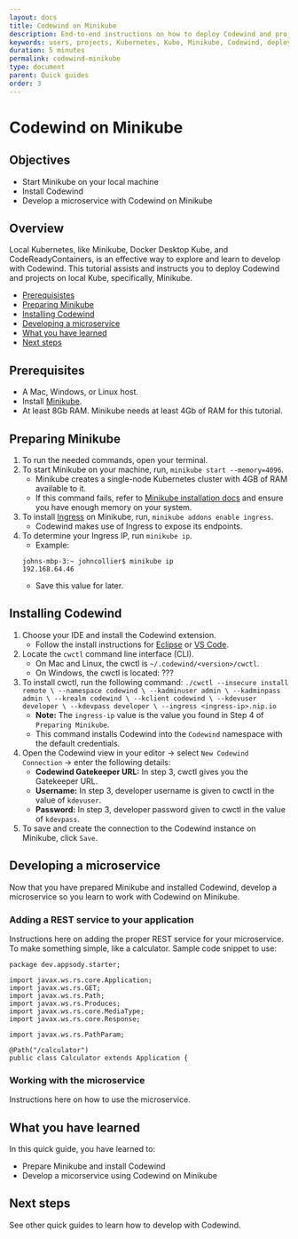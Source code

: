 ```yaml
---
layout: docs
title: Codewind on Minikube 
description: End-to-end instructions on how to deploy Codewind and projects on local Kube, specifically, Minikube. 
keywords: users, projects, Kubernetes, Kube, Minikube, Codewind, deploy, hybrid
duration: 5 minutes
permalink: codewind-minikube
type: document
parent: Quick guides 
order: 3
---
```


# Codewind on Minikube 

## Objectives 
* Start Minikube on your local machine 
* Install Codewind 
* Develop a microservice with Codewind on Minikube 

## Overview
Local Kubernetes, like Minikube, Docker Desktop Kube, and CodeReadyContainers, is an effective way to explore and learn to develop with Codewind. This tutorial assists and instructs you to deploy Codewind and projects on local Kube, specifically, Minikube. 

* [Prerequisistes](##prerequisites)
* [Preparing Minikube](##preparing-minikube)
* [Installing Codewind](##installing-codewind)
* [Developing a microservice](##developing-a-microservice)
* [What you have learned](##what-you-have-learned)
* [Next steps](##next-steps) 

## Prerequisites
* A Mac, Windows, or Linux host.
* Install [Minikube](https://kubernetes.io/docs/tasks/tools/install-minikube/).
* At least 8Gb RAM. Minikube needs at least 4Gb of RAM for this tutorial. 

## Preparing Minikube
1. To run the needed commands, open your terminal. 
2. To start Minikube on your machine, run, `minikube start --memory=4096`.
    * Minikube creates a single-node Kubernetes cluster with 4GB of RAM available to it.
    * If this command fails, refer to [Minikube installation docs](https://kubernetes.io/docs/tasks/tools/install-minikube) and ensure you have enough memory on your system. 
3. To install [Ingress](https://kubernetes.io/docs/concepts/services-networking/ingress/) on Minikube, run, `minikube addons enable ingress`. 
    * Codewind makes use of Ingress to expose its endpoints.
4. To determine your Ingress IP, run `minikube ip`. 
    * Example:
     ```
     johns-mbp-3:~ johncollier$ minikube ip
     192.168.64.46
     ```
     * Save this value for later.
 
## Installing Codewind
1. Choose your IDE and install the Codewind extension. 
    * Follow the install instructions for [Eclipse](https://www.eclipse.org/codewind/mdt-eclipse-getting-started.html) or [VS Code](https://www.eclipse.org/codewind/mdt-vsc-getting-started.html). 
2. Locate the `cwctl` command line interface (CLI). 
    * On Mac and Linux, the cwctl is `~/.codewind/<version>/cwctl`. 
    * On Windows, the cwctl is located: ??? 
3. To install cwctl, run the following command:
        ```
        ./cwctl --insecure install remote \
        --namespace codewind \
        --kadminuser admin \
        --kadminpass admin \
        --krealm codewind \
        --kclient codewind \
        --kdevuser developer \
        --kdevpass developer \
        --ingress <ingress-ip>.nip.io
        ```   
    * **Note:** The `ingress-ip` value is the value you found in Step 4 of `Preparing Minikube`.
    * This command installs Codewind into the `Codewind` namespace with the default credentials.
4. Open the Codewind view in your editor -> select `New Codewind Connection` -> enter the following details:   
    * **Codewind Gatekeeper URL:** In step 3, cwctl gives you the Gatekeeper URL. 
    * **Username:** In step 3, developer username is given to cwctl in the value of `kdevuser`. 
    * **Password:** In step 3, developer password given to cwctl in the value of `kdevpass`.
5. To save and create the connection to the Codewind instance on Minikube, click `Save`. 

## Developing a microservice
Now that you have prepared Minikube and installed Codewind, develop a microservice so you learn to work with Codewind on Minikube. 

### Adding a REST service to your application 
Instructions here on adding the proper REST service for your microservice. To make something simple, like a calculator. Sample code snippet to use:
```
package dev.appsody.starter;

import javax.ws.rs.core.Application;
import javax.ws.rs.GET;
import javax.ws.rs.Path;
import javax.ws.rs.Produces;
import javax.ws.rs.core.MediaType;
import javax.ws.rs.core.Response;

import javax.ws.rs.PathParam;

@Path("/calculator")
public class Calculator extends Application {
```

### Working with the microservice 
Instructions here on how to use the microservice. 

## What you have learned 
In this quick guide, you have learned to:
* Prepare Minikube and install Codewind
* Develop a micorservice using Codewind on Minikube 

## Next steps 
See other quick guides to learn how to develop with Codewind. 




